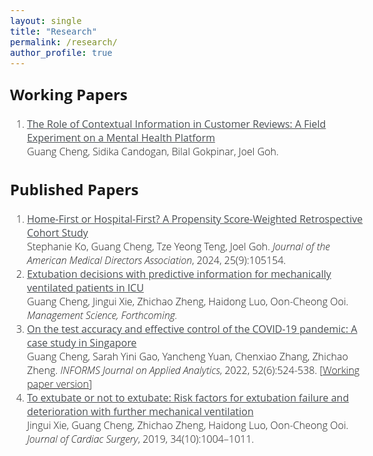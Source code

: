 ```yaml
---
layout: single
title: "Research"
permalink: /research/
author_profile: true
---
```


<style>
@import url('https://fonts.googleapis.com/css2?family=Open+Sans&display=swap');
</style>
<!-- <body style="font-family: sans-serif; font-size: 9pt;"> -->
<body style="font-family: Open Sans; font-weight: 300; font-style: light; font-size: 12pt;">



<h2 style="margin-top: 1em;">Working Papers</h2>
<ol style="margin-top: 0em; margin-bottom: 1.2em;">
	<li><a href="https://ssrn.com/abstract=4956298" target="_blank" style="color: rgb(73, 78, 82); font-size: 12pt; font-weight: 500; font-style: medium">The Role of Contextual Information in Customer Reviews: A Field Experiment on a Mental Health Platform</a><br>
	Guang Cheng, Sidika Candogan, Bilal Gokpinar, Joel Goh.</li>
	<!--  -->
</ol>



<h2>Published Papers</h2>
<ol style="margin-top: 0em; margin-bottom: 1.2em;">
	<li><a href="https://doi.org/10.1016/j.jamda.2024.105154" target="_blank" style="color: rgb(73, 78, 82); font-size: 12pt; font-weight: 500; font-style: medium">Home-First or Hospital-First? A Propensity Score-Weighted Retrospective Cohort Study</a><br>
	Stephanie Ko, Guang Cheng, Tze Yeong Teng, Joel Goh. 
	<i>Journal of the American Medical Directors Association</i>, 2024, 25(9):105154.</li>
	<!--  -->
	<li><a href="https://ssrn.com/abstract=3397530" target="_blank" style="color: rgb(73, 78, 82); font-size: 12pt; font-weight: 500; font-style: medium">Extubation decisions with predictive information for mechanically ventilated patients in ICU</a><br>
	Guang Cheng, Jingui Xie, Zhichao Zheng, Haidong Luo, Oon-Cheong Ooi. 
	<i>Management Science, Forthcoming.</i></li>
	<!--  -->
	<li><a href="https://pubsonline.informs.org/doi/abs/10.1287/inte.2022.1117" target="_blank" style="color: rgb(73, 78, 82); font-size: 12pt; font-weight: 500; font-style: medium">On the test accuracy and effective control of the COVID-19 pandemic: A case study in Singapore</a><br>
	Guang Cheng, Sarah Yini Gao, Yancheng Yuan, Chenxiao Zhang, Zhichao Zheng. 
	<i>INFORMS Journal on Applied Analytics</i>, 2022, 52(6):524-538. [<a href="https://ssrn.com/abstract=3955828" target="_blank">Working paper version</a>]</li>
	<!--  -->
	<li><a href="https://onlinelibrary.wiley.com/doi/abs/10.1111/jocs.14189" target="_blank" style="color: rgb(73, 78, 82); font-size: 12pt; font-weight: 500; font-style: medium">To extubate or not to extubate: Risk factors for extubation failure and deterioration with further mechanical ventilation</a><br>
	Jingui Xie, Guang Cheng, Zhichao Zheng, Haidong Luo, Oon-Cheong Ooi. 
	<i>Journal of Cardiac Surgery</i>, 2019, 34(10):1004–1011.</li>
</ol>



<!-- 
<h2 style="margin-top: 1em;">Working in Progress</h2>
<ol style="margin-top: 0em; margin-bottom: 1.2em;">
	<li><b>The Impact of Introducing Release Times for Operating Rooms on Surgery Waiting Times</b><br> 
	Guang Cheng, Joshua M. Hagood, Ryan L. Melvin, Adam F. Kohutnicki, Mitchell H. Tsai, Joel Goh.</li>
</ol> 
-->


</body>